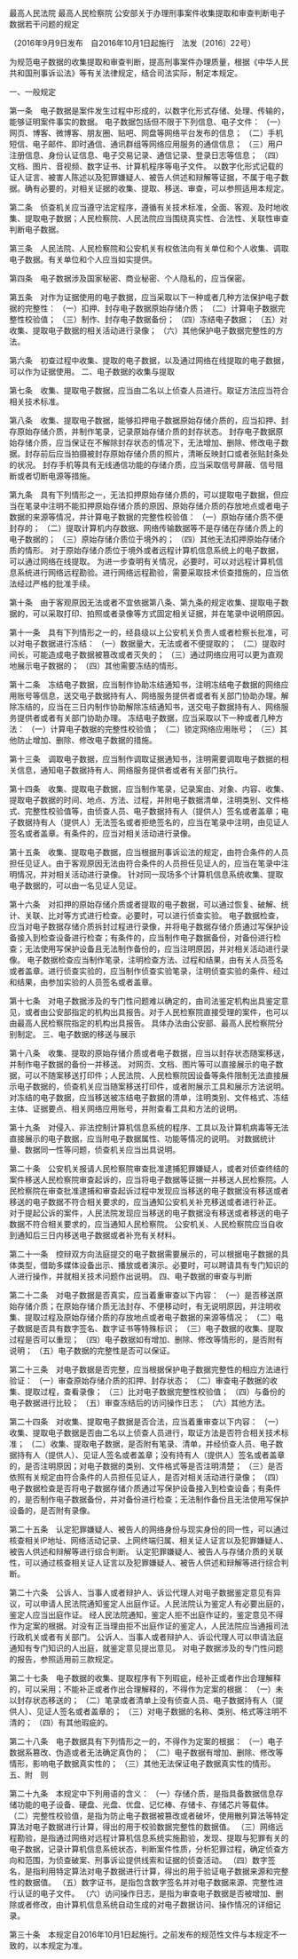最高人民法院 最高人民检察院 公安部关于办理刑事案件收集提取和审查判断电子数据若干问题的规定

（2016年9月9日发布 自2016年10月1日起施行 法发〔2016〕22号）

为规范电子数据的收集提取和审查判断，提高刑事案件办理质量，根据《中华人民共和国刑事诉讼法》等有关法律规定，结合司法实际，制定本规定。

一、一般规定


第一条 电子数据是案件发生过程中形成的，以数字化形式存储、处理、传输的，能够证明案件事实的数据。
电子数据包括但不限于下列信息、电子文件：
（一）网页、博客、微博客、朋友圈、贴吧、网盘等网络平台发布的信息；
（二）手机短信、电子邮件、即时通信、通讯群组等网络应用服务的通信信息；
（三）用户注册信息、身份认证信息、电子交易记录、通信记录、登录日志等信息；
（四）文档、图片、音视频、数字证书、计算机程序等电子文件。
以数字化形式记载的证人证言、被害人陈述以及犯罪嫌疑人、被告人供述和辩解等证据，不属于电子数据。确有必要的，对相关证据的收集、提取、移送、审查，可以参照适用本规定。

第二条　侦查机关应当遵守法定程序，遵循有关技术标准，全面、客观、及时地收集、提取电子数据；人民检察院、人民法院应当围绕真实性、合法性、关联性审查判断电子数据。

第三条　人民法院、人民检察院和公安机关有权依法向有关单位和个人收集、调取电子数据。有关单位和个人应当如实提供。

第四条　电子数据涉及国家秘密、商业秘密、个人隐私的，应当保密。

第五条　对作为证据使用的电子数据，应当采取以下一种或者几种方法保护电子数据的完整性：
（一）扣押、封存电子数据原始存储介质；
（二）计算电子数据完整性校验值；
（三）制作、封存电子数据备份；
（四）冻结电子数据；
（五）对收集、提取电子数据的相关活动进行录像；
（六）其他保护电子数据完整性的方法。

第六条　初查过程中收集、提取的电子数据，以及通过网络在线提取的电子数据，可以作为证据使用。
二、电子数据的收集与提取


第七条　收集、提取电子数据，应当由二名以上侦查人员进行。取证方法应当符合相关技术标准。

第八条　收集、提取电子数据，能够扣押电子数据原始存储介质的，应当扣押、封存原始存储介质，并制作笔录，记录原始存储介质的封存状态。
封存电子数据原始存储介质，应当保证在不解除封存状态的情况下，无法增加、删除、修改电子数据。封存前后应当拍摄被封存原始存储介质的照片，清晰反映封口或者张贴封条处的状况。
封存手机等具有无线通信功能的存储介质，应当采取信号屏蔽、信号阻断或者切断电源等措施。

第九条　具有下列情形之一，无法扣押原始存储介质的，可以提取电子数据，但应当在笔录中注明不能扣押原始存储介质的原因、原始存储介质的存放地点或者电子数据的来源等情况，并计算电子数据的完整性校验值：
（一）原始存储介质不便封存的；
（二）提取计算机内存数据、网络传输数据等不是存储在存储介质上的电子数据的；
（三）原始存储介质位于境外的；
（四）其他无法扣押原始存储介质的情形。
对于原始存储介质位于境外或者远程计算机信息系统上的电子数据，可以通过网络在线提取。
为进一步查明有关情况，必要时，可以对远程计算机信息系统进行网络远程勘验。进行网络远程勘验，需要采取技术侦查措施的，应当依法经过严格的批准手续。

第十条　由于客观原因无法或者不宜依据第八条、第九条的规定收集、提取电子数据的，可以采取打印、拍照或者录像等方式固定相关证据，并在笔录中说明原因。

第十一条　具有下列情形之一的，经县级以上公安机关负责人或者检察长批准，可以对电子数据进行冻结：
（一）数据量大，无法或者不便提取的；
（二）提取时间长，可能造成电子数据被篡改或者灭失的；
（三）通过网络应用可以更为直观地展示电子数据的；
（四）其他需要冻结的情形。

第十二条　冻结电子数据，应当制作协助冻结通知书，注明冻结电子数据的网络应用账号等信息，送交电子数据持有人、网络服务提供者或者有关部门协助办理。解除冻结的，应当在三日内制作协助解除冻结通知书，送交电子数据持有人、网络服务提供者或者有关部门协助办理。
冻结电子数据，应当采取以下一种或者几种方法：
（一）计算电子数据的完整性校验值；
（二）锁定网络应用账号；
（三）其他防止增加、删除、修改电子数据的措施。

第十三条　调取电子数据，应当制作调取证据通知书，注明需要调取电子数据的相关信息，通知电子数据持有人、网络服务提供者或者有关部门执行。

第十四条　收集、提取电子数据，应当制作笔录，记录案由、对象、内容、收集、提取电子数据的时间、地点、方法、过程，并附电子数据清单，注明类别、文件格式、完整性校验值等，由侦查人员、电子数据持有人（提供人）签名或者盖章；电子数据持有人（提供人）无法签名或者拒绝签名的，应当在笔录中注明，由见证人签名或者盖章。有条件的，应当对相关活动进行录像。

第十五条　收集、提取电子数据，应当根据刑事诉讼法的规定，由符合条件的人员担任见证人。由于客观原因无法由符合条件的人员担任见证人的，应当在笔录中注明情况，并对相关活动进行录像。
针对同一现场多个计算机信息系统收集、提取电子数据的，可以由一名见证人见证。

第十六条　对扣押的原始存储介质或者提取的电子数据，可以通过恢复、破解、统计、关联、比对等方式进行检查。必要时，可以进行侦查实验。
电子数据检查，应当对电子数据存储介质拆封过程进行录像，并将电子数据存储介质通过写保护设备接入到检查设备进行检查；有条件的，应当制作电子数据备份，对备份进行检查；无法使用写保护设备且无法制作备份的，应当注明原因，并对相关活动进行录像。
电子数据检查应当制作笔录，注明检查方法、过程和结果，由有关人员签名或者盖章。进行侦查实验的，应当制作侦查实验笔录，注明侦查实验的条件、经过和结果，由参加实验的人员签名或者盖章。

第十七条　对电子数据涉及的专门性问题难以确定的，由司法鉴定机构出具鉴定意见，或者由公安部指定的机构出具报告。对于人民检察院直接受理的案件，也可以由最高人民检察院指定的机构出具报告。
具体办法由公安部、最高人民检察院分别制定。
三、电子数据的移送与展示


第十八条　收集、提取的原始存储介质或者电子数据，应当以封存状态随案移送，并制作电子数据的备份一并移送。
对网页、文档、图片等可以直接展示的电子数据，可以不随案移送打印件；人民法院、人民检察院因设备等条件限制无法直接展示电子数据的，侦查机关应当随案移送打印件，或者附展示工具和展示方法说明。
对冻结的电子数据，应当移送被冻结电子数据的清单，注明类别、文件格式、冻结主体、证据要点、相关网络应用账号，并附查看工具和方法的说明。

第十九条　对侵入、非法控制计算机信息系统的程序、工具以及计算机病毒等无法直接展示的电子数据，应当附电子数据属性、功能等情况的说明。
对数据统计量、数据同一性等问题，侦查机关应当出具说明。

第二十条　公安机关报请人民检察院审查批准逮捕犯罪嫌疑人，或者对侦查终结的案件移送人民检察院审查起诉的，应当将电子数据等证据一并移送人民检察院。人民检察院在审查批准逮捕和审查起诉过程中发现应当移送的电子数据没有移送或者移送的电子数据不符合相关要求的，应当通知公安机关补充移送或者进行补正。
对于提起公诉的案件，人民法院发现应当移送的电子数据没有移送或者移送的电子数据不符合相关要求的，应当通知人民检察院。
公安机关、人民检察院应当自收到通知后三日内移送电子数据或者补充有关材料。

第二十一条　控辩双方向法庭提交的电子数据需要展示的，可以根据电子数据的具体类型，借助多媒体设备出示、播放或者演示。必要时，可以聘请具有专门知识的人进行操作，并就相关技术问题作出说明。
四、电子数据的审查与判断


第二十二条　对电子数据是否真实，应当着重审查以下内容：
（一）是否移送原始存储介质；在原始存储介质无法封存、不便移动时，有无说明原因，并注明收集、提取过程及原始存储介质的存放地点或者电子数据的来源等情况；
（二）电子数据是否具有数字签名、数字证书等特殊标识；
（三）电子数据的收集、提取过程是否可以重现；
（四）电子数据如有增加、删除、修改等情形的，是否附有说明；
（五）电子数据的完整性是否可以保证。

第二十三条　对电子数据是否完整，应当根据保护电子数据完整性的相应方法进行验证：
（一）审查原始存储介质的扣押、封存状态；
（二）审查电子数据的收集、提取过程，查看录像；
（三）比对电子数据完整性校验值；
（四）与备份的电子数据进行比较；
（五）审查冻结后的访问操作日志；
（六）其他方法。

第二十四条　对收集、提取电子数据是否合法，应当着重审查以下内容：
（一）收集、提取电子数据是否由二名以上侦查人员进行，取证方法是否符合相关技术标准；
（二）收集、提取电子数据，是否附有笔录、清单，并经侦查人员、电子数据持有人（提供人）、见证人签名或者盖章；没有持有人（提供人）签名或者盖章的，是否注明原因；对电子数据的类别、文件格式等是否注明清楚；
（三）是否依照有关规定由符合条件的人员担任见证人，是否对相关活动进行录像；
（四）电子数据检查是否将电子数据存储介质通过写保护设备接入到检查设备；有条件的，是否制作电子数据备份，并对备份进行检查；无法制作备份且无法使用写保护设备的，是否附有录像。

第二十五条　认定犯罪嫌疑人、被告人的网络身份与现实身份的同一性，可以通过核查相关IP地址、网络活动记录、上网终端归属、相关证人证言以及犯罪嫌疑人、被告人供述和辩解等进行综合判断。
认定犯罪嫌疑人、被告人与存储介质的关联性，可以通过核查相关证人证言以及犯罪嫌疑人、被告人供述和辩解等进行综合判断。

第二十六条　公诉人、当事人或者辩护人、诉讼代理人对电子数据鉴定意见有异议，可以申请人民法院通知鉴定人出庭作证。人民法院认为鉴定人有必要出庭的，鉴定人应当出庭作证。
经人民法院通知，鉴定人拒不出庭作证的，鉴定意见不得作为定案的根据。对没有正当理由拒不出庭作证的鉴定人，人民法院应当通报司法行政机关或者有关部门。
公诉人、当事人或者辩护人、诉讼代理人可以申请法庭通知有专门知识的人出庭，就鉴定意见提出意见。
对电子数据涉及的专门性问题的报告，参照适用前三款规定。

第二十七条　电子数据的收集、提取程序有下列瑕疵，经补正或者作出合理解释的，可以采用；不能补正或者作出合理解释的，不得作为定案的根据：
（一）未以封存状态移送的；
（二）笔录或者清单上没有侦查人员、电子数据持有人（提供人）、见证人签名或者盖章的；
（三）对电子数据的名称、类别、格式等注明不清的；
（四）有其他瑕疵的。

第二十八条　电子数据具有下列情形之一的，不得作为定案的根据：
（一）电子数据系篡改、伪造或者无法确定真伪的；
（二）电子数据有增加、删除、修改等情形，影响电子数据真实性的；
（三）其他无法保证电子数据真实性的情形。
五、附 则


第二十九条　本规定中下列用语的含义：
（一）存储介质，是指具备数据信息存储功能的电子设备、硬盘、光盘、优盘、记忆棒、存储卡、存储芯片等载体。
（二）完整性校验值，是指为防止电子数据被篡改或者破坏，使用散列算法等特定算法对电子数据进行计算，得出的用于校验数据完整性的数据值。
（三）网络远程勘验，是指通过网络对远程计算机信息系统实施勘验，发现、提取与犯罪有关的电子数据，记录计算机信息系统状态，判断案件性质，分析犯罪过程，确定侦查方向和范围，为侦查破案、刑事诉讼提供线索和证据的侦查活动。
（四）数字签名，是指利用特定算法对电子数据进行计算，得出的用于验证电子数据来源和完整性的数据值。
（五）数字证书，是指包含数字签名并对电子数据来源、完整性进行认证的电子文件。
（六）访问操作日志，是指为审查电子数据是否被增加、删除或者修改，由计算机信息系统自动生成的对电子数据访问、操作情况的详细记录。

第三十条　本规定自2016年10月1日起施行。之前发布的规范性文件与本规定不一致的，以本规定为准。